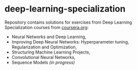 # deep-learning-specialization
Repository contains solutions for exercises from Deep Learning Specialization courses from [coursera.org](https://www.coursera.org):
- Neural Networks and Deep Learning,
- Improving Deep Neural Networks: Hyperparameter tuning, Regularization and Optimization,
- Structuring Machine Learning Projects,
- Convolutional Neural Networks,
- Sequence Models *(in progress)*
